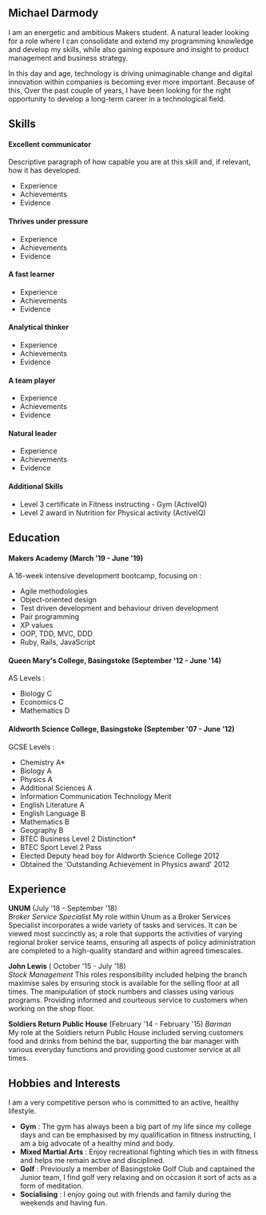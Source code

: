 ## Michael Darmody

I am an energetic and ambitious Makers student. A natural leader looking for a role where I can consolidate and extend my programming knowledge and develop my skills, while also gaining exposure and insight to product management and business strategy.

In this day and age, technology is driving unimaginable change and digital innovation within companies is becoming ever more important. Because of this, Over the past couple of years, I have been looking for the right opportunity to develop a long-term career in a technological field.

## Skills

#### Excellent communicator

Descriptive paragraph of how capable you are at this skill and, if relevant, how it has developed.

- Experience
- Achievements
- Evidence

#### Thrives under pressure

- Experience
- Achievements
- Evidence

#### A fast learner

- Experience
- Achievements
- Evidence

#### Analytical thinker

- Experience
- Achievements
- Evidence

#### A team player

- Experience
- Achievements
- Evidence

#### Natural leader

- Experience
- Achievements
- Evidence

#### Additional Skills

- Level 3 certificate in Fitness instructing - Gym (ActiveIQ)
- Level 2 award in Nutrition for Physical activity (ActiveIQ)

## Education

#### Makers Academy (March '19 - June '19)

A 16-week intensive development bootcamp, focusing on :

- Agile methodologies
- Object-oriented design
- Test driven development and behaviour driven development
- Pair programming
- XP values
- OOP, TDD, MVC, DDD
- Ruby, Rails, JavaScript

#### Queen Mary's College, Basingstoke (September '12 - June '14)

AS Levels :
- Biology
C
- Economics
C
- Mathematics
D

#### Aldworth Science College, Basingstoke (September '07 - June '12)

GCSE Levels :
- Chemistry
A*
- Biology
A
- Physics
A
- Additional Sciences
A
- Information Communication Technology
Merit
- English Literature
A
- English Language
B
- Mathematics
B
- Geography
B
- BTEC Business Level 2
Distinction*
- BTEC Sport Level 2
Pass
- Elected Deputy head boy for Aldworth Science College 2012
- Obtained the 'Outstanding Achievement in Physics award' 2012

## Experience

**UNUM** (July '18 - September '18)    
*Broker Service Specialist*
My role within Unum as a Broker Services Specialist incorporates a wide variety of tasks and services. It can be viewed most succinctly as; a role that supports the activities of varying regional broker service teams, ensuring all aspects of policy administration are completed to a high-quality standard and within agreed timescales.

**John Lewis** ( October '15 - July '18)   
*Stock Management*
This roles responsibility included helping the branch maximise sales by ensuring stock is available for the selling floor at all times. The manipulation of stock numbers and classes using various programs. Providing informed and courteous service to customers when working on the shop floor.

**Soldiers Return Public House** (February '14 - February '15)
*Barman*  
My role at the Soldiers return Public House included serving customers food and drinks from behind the bar, supporting the bar manager with various everyday functions and providing good customer service at all times.

## Hobbies and Interests
I am a very competitive person who is committed to an active, healthy lifestyle.
- **Gym** : The gym has always been a big part of my life since my college days and can be emphasised by my qualification in fitness instructing, I am a big advocate of a healthy mind and body.
- **Mixed Martial Arts** : Enjoy recreational fighting which ties in with fitness and helps me remain active and disciplined.
- **Golf** : Previously a member of Basingstoke Golf Club and captained the Junior team, I find golf very relaxing and on occasion it sort of acts as a form of meditation.
- **Socialising** : I enjoy going out with friends and family during the weekends and having fun.
